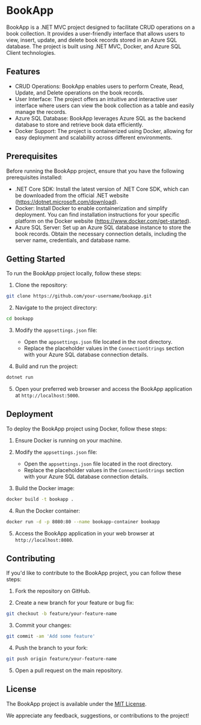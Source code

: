# BookApp

BookApp is a .NET MVC project designed to facilitate CRUD operations on a book collection. It provides a user-friendly interface that allows users to view, insert, update, and delete book records stored in an Azure SQL database. The project is built using .NET MVC, Docker, and Azure SQL Client technologies.

## Features

- CRUD Operations: BookApp enables users to perform Create, Read, Update, and Delete operations on the book records.
- User Interface: The project offers an intuitive and interactive user interface where users can view the book collection as a table and easily manage the records.
- Azure SQL Database: BookApp leverages Azure SQL as the backend database to store and retrieve book data efficiently.
- Docker Support: The project is containerized using Docker, allowing for easy deployment and scalability across different environments.

## Prerequisites

Before running the BookApp project, ensure that you have the following prerequisites installed:

- .NET Core SDK: Install the latest version of .NET Core SDK, which can be downloaded from the official .NET website (https://dotnet.microsoft.com/download).
- Docker: Install Docker to enable containerization and simplify deployment. You can find installation instructions for your specific platform on the Docker website (https://www.docker.com/get-started).
- Azure SQL Server: Set up an Azure SQL database instance to store the book records. Obtain the necessary connection details, including the server name, credentials, and database name.

## Getting Started

To run the BookApp project locally, follow these steps:

1. Clone the repository:

```bash
git clone https://github.com/your-username/bookapp.git
```

2. Navigate to the project directory:

```bash
cd bookapp
```

3. Modify the `appsettings.json` file:

   - Open the `appsettings.json` file located in the root directory.
   - Replace the placeholder values in the `ConnectionStrings` section with your Azure SQL database connection details.

4. Build and run the project:

```bash
dotnet run
```

5. Open your preferred web browser and access the BookApp application at `http://localhost:5000`.

## Deployment

To deploy the BookApp project using Docker, follow these steps:

1. Ensure Docker is running on your machine.

2. Modify the `appsettings.json` file:

   - Open the `appsettings.json` file located in the root directory.
   - Replace the placeholder values in the `ConnectionStrings` section with your Azure SQL database connection details.

3. Build the Docker image:

```bash
docker build -t bookapp .
```

4. Run the Docker container:

```bash
docker run -d -p 8080:80 --name bookapp-container bookapp
```

5. Access the BookApp application in your web browser at `http://localhost:8080`.

## Contributing

If you'd like to contribute to the BookApp project, you can follow these steps:

1. Fork the repository on GitHub.

2. Create a new branch for your feature or bug fix:

```bash
git checkout -b feature/your-feature-name
```

3. Commit your changes:

```bash
git commit -am 'Add some feature'
```

4. Push the branch to your fork:

```bash
git push origin feature/your-feature-name
```

5. Open a pull request on the main repository.

## License

The BookApp project is available under the [MIT License](LICENSE).


We appreciate any feedback, suggestions, or contributions to the project!
